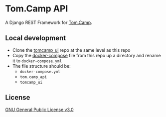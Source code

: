 # Tom.Camp API

A Django REST Framework for [Tom.Camp](https://tom.camp).

## Local development

- Clone the [tomcamp_ui](https://github.com/Tom-Camp/tomcamp_ui) repo at the same level as this repo
- Copy the [docker-compose](docker-compose.yml.example) file from this repo up a directory and rename it to `docker-compose.yml`
- The file structure should be:
  - `docker-compose.yml`
  - `tom.camp_api`
  - `tomcamp_ui`

## License

[GNU General Public License v3.0](LICENSE)
